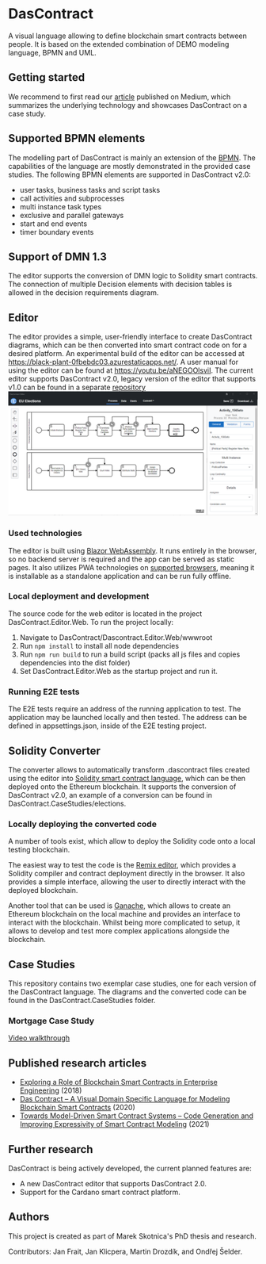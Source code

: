 # DasContract
A visual language allowing to define blockchain smart contracts between people. It is based on the extended combination of DEMO modeling language, BPMN and UML.

## Getting started
We recommend to first read our [article](https://janklicpera.medium.com/a-novel-way-of-conducting-legal-contracts-be54ceda39ad) published on Medium, which summarizes the underlying technology and showcases DasContract on a case study.

## Supported BPMN elements
The modelling part of DasContract is mainly an extension of the [BPMN](https://camunda.com/bpmn). The capabilities of the language are mostly demonstrated in the provided case studies. The following BPMN elements are supported in DasContract v2.0:

- user tasks, business tasks and script tasks
- call activities and subprocesses
- multi instance task types
- exclusive and parallel gateways
- start and end events
- timer boundary events

## Support of DMN 1.3
The editor supports the conversion of DMN logic to Solidity smart contracts. The connection of multiple Decision elements with decision tables is allowed in the decision requirements diagram.

## Editor
The editor provides a simple, user-friendly interface to create DasContract diagrams, which can be then converted into smart contract code on for a desired platform. An experimental build of the editor can be accessed at https://black-plant-0fbebdc03.azurestaticapps.net/.
A user manual for using the editor can be found at https://youtu.be/aNEGOOlsviI.
The current editor supports DasContract v2.0, legacy version of the editor that supports v1.0 can be found in a separate [repository](https://github.com/drozdik-m/das-contract-editor)
![Editor preview](resources/editor_preview.png)
### Used technologies
The editor is built using [Blazor WebAssembly](https://docs.microsoft.com/en-us/aspnet/core/blazor/host-and-deploy/webassembly). It runs entirely in the browser, so no backend server is required and
the app can be served as static pages. It also utilizes PWA technologies on [supported browsers](https://caniuse.com/?search=PWA), meaning it is installable as a standalone application 
and can be run fully offline.

### Local deployment and development
The source code for the web editor is located in the project DasContract.Editor.Web.
To run the project locally:
1. Navigate to DasContract/Dascontract.Editor.Web/wwwroot
2. Run `npm install` to install all node dependencies
3. Run `npm run build` to run a build script (packs all js files and copies dependencies into the dist folder)
4. Set DasContract.Editor.Web as the startup project and run it.

### Running E2E tests
The E2E tests require an address of the running application to test. The application may be launched locally and then tested. 
The address can be defined in appsettings.json, inside of the E2E testing project. 

## Solidity Converter
The converter allows to automatically transform .dascontract files created using the editor into [Solidity smart contract language](https://docs.soliditylang.org/en/v0.7.4/), which can be then deployed onto the Ethereum blockchain. It supports the conversion of DasContract v2.0, an example of a conversion can be found in DasContract.CaseStudies/elections.

### Locally deploying the converted code
A number of tools exist, which allow to deploy the Solidity code onto a local testing blockchain.

The easiest way to test the code is the [Remix editor](https://remix.ethereum.org/), which provides a Solidity compiler and contract deployment directly in the browser. It also provides a simple interface, allowing the user to directly interact with the deployed blockchain.

Another tool that can be used is [Ganache](https://www.trufflesuite.com/ganache), which allows to create an Ethereum blockchain on the local machine and provides an interface to interact with the blockchain. Whilst being more complicated to setup, it allows to develop and test more complex applications alongside the blockchain.

## Case Studies
This repository contains two exemplar case studies, one for each version of the DasContract language. The diagrams and the converted code can be found in the DasContract.CaseStudies folder.

### Mortgage Case Study
[Video walkthrough](https://www.youtube.com/watch?v=Z3dTFiMwZTU)

## Published research articles
- [Exploring a Role of Blockchain Smart Contracts in Enterprise Engineering](https://link.springer.com/chapter/10.1007/978-3-030-06097-8_7) (2018)
- [Das Contract – A Visual Domain Specific Language for Modeling Blockchain Smart Contracts](https://link.springer.com/chapter/10.1007/978-3-030-37933-9_10) (2020)
- [Towards Model-Driven Smart Contract Systems – Code Generation and Improving Expressivity of Smart Contract Modeling](http://ceur-ws.org/Vol-2825/paper1.pdf) (2021)

## Further research
DasContract is being actively developed, the current planned features are:
- A new DasContract editor that supports DasContract 2.0.
- Support for the Cardano smart contract platform.

## Authors
This project is created as part of Marek Skotnica's PhD thesis and research. 

Contributors: Jan Frait, Jan Klicpera, Martin Drozdík, and Ondřej Šelder.
